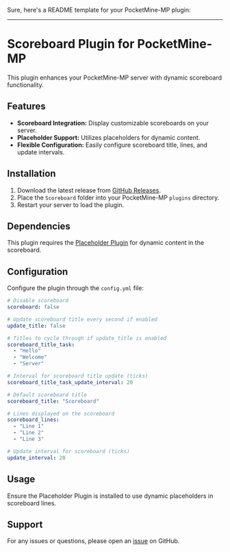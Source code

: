 Sure, here's a README template for your PocketMine-MP plugin:

---

# Scoreboard Plugin for PocketMine-MP

This plugin enhances your PocketMine-MP server with dynamic scoreboard functionality.

## Features

- **Scoreboard Integration:** Display customizable scoreboards on your server.
- **Placeholder Support:** Utilizes placeholders for dynamic content.
- **Flexible Configuration:** Easily configure scoreboard title, lines, and update intervals.

## Installation

1. Download the latest release from [GitHub Releases](https://github.com/MohamadRZ4/Scoreboard/releases).
2. Place the `Scoreboard` folder into your PocketMine-MP `plugins` directory.
3. Restart your server to load the plugin.

## Dependencies

This plugin requires the [Placeholder Plugin](https://github.com/MohamadRZ4/Placeholder) for dynamic content in the scoreboard.

## Configuration

Configure the plugin through the `config.yml` file:

```yaml
# Disable scoreboard
scoreboard: false

# Update scoreboard title every second if enabled
update_title: false

# Titles to cycle through if update_title is enabled
scoreboard_title_task:
  - "Hello"
  - "Welcome"
  - "Server"

# Interval for scoreboard title update (ticks)
scoreboard_title_task_update_interval: 20

# Default scoreboard title
scoreboard_title: "Scoreboard"

# Lines displayed on the scoreboard
scoreboard_lines:
  - "Line 1"
  - "Line 2"
  - "Line 3"

# Update interval for scoreboard (ticks)
update_interval: 20
```

## Usage

Ensure the Placeholder Plugin is installed to use dynamic placeholders in scoreboard lines.

## Support

For any issues or questions, please open an [issue](https://github.com/MohamadRZ4/Scoreboard/issues) on GitHub.
